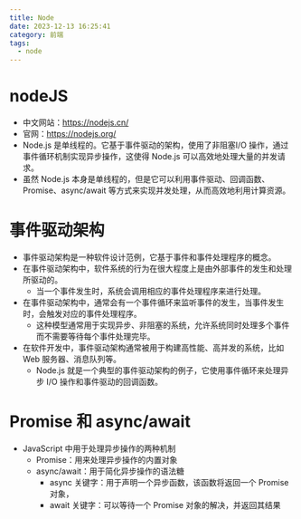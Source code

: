 ```yaml
---
title: Node
date: 2023-12-13 16:25:41
category: 前端
tags:
  - node
---
```

# nodeJS
- 中文网站：https://nodejs.cn/
- 官网：https://nodejs.org/
- Node.js 是单线程的。它基于事件驱动的架构，使用了非阻塞I/O 操作，通过事件循环机制实现异步操作，这使得 Node.js 可以高效地处理大量的并发请求。
- 虽然 Node.js 本身是单线程的，但是它可以利用事件驱动、回调函数、Promise、async/await 等方式来实现并发处理，从而高效地利用计算资源。
# 事件驱动架构
- 事件驱动架构是一种软件设计范例，它基于事件和事件处理程序的概念。
- 在事件驱动架构中，软件系统的行为在很大程度上是由外部事件的发生和处理所驱动的。
  - 当一个事件发生时，系统会调用相应的事件处理程序来进行处理。
- 在事件驱动架构中，通常会有一个事件循环来监听事件的发生，当事件发生时，会触发对应的事件处理程序。
  - 这种模型通常用于实现异步、非阻塞的系统，允许系统同时处理多个事件而不需要等待每个事件处理完毕。
- 在软件开发中，事件驱动架构通常被用于构建高性能、高并发的系统，比如 Web 服务器、消息队列等。
  - Node.js 就是一个典型的事件驱动架构的例子，它使用事件循环来处理异步 I/O 操作和事件驱动的回调函数。
# Promise 和 async/await 
- JavaScript 中用于处理异步操作的两种机制
  - Promise：用来处理异步操作的内置对象
  - async/await：用于简化异步操作的语法糖
    - async 关键字：用于声明一个异步函数，该函数将返回一个 Promise 对象，
    - await 关键字：可以等待一个 Promise 对象的解决，并返回其结果

